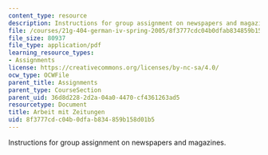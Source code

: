 ```yaml
---
content_type: resource
description: Instructions for group assignment on newspapers and magazines.
file: /courses/21g-404-german-iv-spring-2005/8f3777cdc04b0dfab834859b158d01b5_MIT21G_404S05_arbeitzeitun.pdf
file_size: 80937
file_type: application/pdf
learning_resource_types:
- Assignments
license: https://creativecommons.org/licenses/by-nc-sa/4.0/
ocw_type: OCWFile
parent_title: Assignments
parent_type: CourseSection
parent_uid: 36d8d228-2d2a-04a0-4470-cf4361263ad5
resourcetype: Document
title: Arbeit mit Zeitungen
uid: 8f3777cd-c04b-0dfa-b834-859b158d01b5
---
```

Instructions for group assignment on newspapers and magazines.